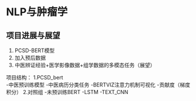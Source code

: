 # NLP与肿瘤学

## 项目进展与展望
1. PCSD-BERT模型
2. 加入预后数据
3. 中医辨证经验+医学影像数据+组学数据的多模态任务（展望）

项目结构：
1.PCSD_bert   
  -中医预训练模型
  -中医病历分类任务
   -BERTVIZ注意力机制可视化
   -贡献度（梯度积分）
2.对照组
  -未预训练BERT
  -LSTM
  -TEXT_CNN

